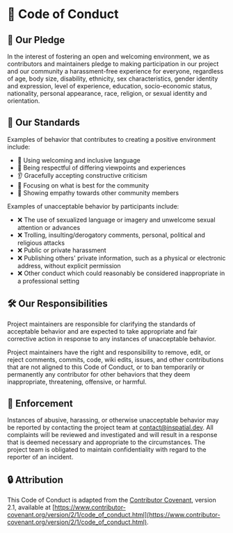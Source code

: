 # 🌈 Code of Conduct

## 🌟 Our Pledge

In the interest of fostering an open and welcoming environment, we as contributors and maintainers pledge to making participation in our project and our community a harassment-free experience for everyone, regardless of age, body size, disability, ethnicity, sex characteristics, gender identity and expression, level of experience, education, socio-economic status, nationality, personal appearance, race, religion, or sexual identity and orientation.

## 🎯 Our Standards

Examples of behavior that contributes to creating a positive environment include:

- 🤗 Using welcoming and inclusive language
- 🧠 Being respectful of differing viewpoints and experiences
- 👂 Gracefully accepting constructive criticism
- 🚀 Focusing on what is best for the community
- 💖 Showing empathy towards other community members

Examples of unacceptable behavior by participants include:

- ❌ The use of sexualized language or imagery and unwelcome sexual attention or advances
- ❌ Trolling, insulting/derogatory comments, personal, political and religious attacks
- ❌ Public or private harassment
- ❌ Publishing others' private information, such as a physical or electronic address, without explicit permission
- ❌ Other conduct which could reasonably be considered inappropriate in a professional setting

## 🛠️ Our Responsibilities

Project maintainers are responsible for clarifying the standards of acceptable behavior and are expected to take appropriate and fair corrective action in response to any instances of unacceptable behavior.

Project maintainers have the right and responsibility to remove, edit, or reject comments, commits, code, wiki edits, issues, and other contributions that are not aligned to this Code of Conduct, or to ban temporarily or permanently any contributor for other behaviors that they deem inappropriate, threatening, offensive, or harmful.

## 📜 Enforcement

Instances of abusive, harassing, or otherwise unacceptable behavior may be reported by contacting the project team at [contact@inspatial.dev](mailto:contact@inspatial.dev). All complaints will be reviewed and investigated and will result in a response that is deemed necessary and appropriate to the circumstances. The project team is obligated to maintain confidentiality with regard to the reporter of an incident.

## 🔒 Attribution

This Code of Conduct is adapted from the [Contributor Covenant](https://www.contributor-covenant.org), version 2.1, available at [https://www.contributor-covenant.org/version/2/1/code_of_conduct.html](https://www.contributor-covenant.org/version/2/1/code_of_conduct.html).

```

```

